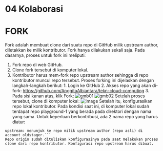 # 04 Kolaborasi
# FORK
  Fork adalah membuat clone dari suatu repo di GitHub milik upstream author, diletakkan ke milik kontributor. Fork hanya dilakukan sekali saja. Pada dasarnya, proses untuk fork ini meliputi:
  1. Fork repo di web GitHub.
  2. Clone fork tersebut di komputer lokal.
  3. Kontributor harus mem-fork repo upstream author sehingga di repo kontributor muncul repo tersebut. Proses forking ini dijelaskan dengan langkah-langkah berikut:
    1. Login ke GitHub
    2. Akses repo yang akan di-fork: https://github.com/AnggitaAlbiantara/tekn-cloud-computing
    3. Pada sisi kanan atas, klik Fork:
      ![gmb01](https://user-images.githubusercontent.com/114986359/224532029-5095463c-3965-4cbf-b0bc-4c82aebbe591.png)
      ![gmb02](https://user-images.githubusercontent.com/114986359/224532068-f40696e9-2c78-42a6-a2a9-58454dca1f94.png)
Setelah proses tersebut, clone di komputer lokal:
![image](https://user-images.githubusercontent.com/114986359/224532247-899312ac-a165-4964-9af6-022171515e76.png)
Setelah itu, konfigurasikan repo lokal kontributor. Pada kondisi saat ini, di komputer lokal sudah terdapat repo playground-1 yang berada pada direktori dengan nama yang sama. Untuk keperluan berkontribusi, ada 2 nama repo yang harus diatur:
  ```origin: menunjuk ke repo milik kontributor di GitHub, hasil dari fork.
  upstream: menunjuk ke repo milik upstream author (repo asli) di account oldstager.```
Repo origin sudah dituliskan konfigurasinya pada saat melakukan proses clone dari repo kontributor. Konfigurasi repo upstream harus dibuat.
